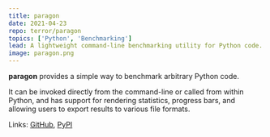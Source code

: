 ```yaml
---
title: paragon
date: 2021-04-23
repo: terror/paragon
topics: ['Python', 'Benchmarking']
lead: A lightweight command-line benchmarking utility for Python code.
image: paragon.png
---
```


**paragon** provides a simple way to benchmark arbitrary Python code.

It can be invoked directly from the command-line or called from within Python,
and has support for rendering statistics, progress bars, and allowing users to
export results to various file formats.

Links: [GitHub](https://github.com/terror/paragon),
[PyPI](https://pypi.org/project/paragon/)
